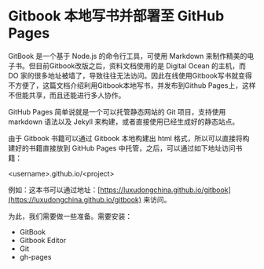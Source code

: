 # Gitbook 本地写书并部署至 GitHub Pages

GitBook 是一个基于 Node.js 的命令行工具，可使用 Markdown 来制作精美的电子书。但目前Gitbook改版之后，资料文档使用的是 Digital Ocean 的主机，而 DO 家的很多地址被墙了，导致往往无法访问。因此在线使用Gitbook写书就变得不方便了，这篇文档介绍利用Gitbook本地写书，并发布到Github Pages上，这样不但能共享，而且还能进行多人协作。

GitHub Pages 简单说就是一个可以托管静态网站的 Git 项目，支持使用 markdown 语法以及 Jekyll 来构建，或者直接使用已经生成好的静态站点。

由于 Gitbook 书籍可以通过 Gitbook 本地构建出 html  格式，所以可以直接将构建好的书籍直接放到 GitHub Pages 中托管，之后，可以通过如下地址访问书籍：

&lt;username&gt;.github.io/&lt;project&gt;

例如：这本书可以通过地址：[https://luxudongchina.github.io/gitbook](https://luxudongchina.github.io/gitbook) 来访问。

为此，我们需要做一些准备。需要安装：

* GitBook
* Gitbook Editor
* Git
* gh-pages



